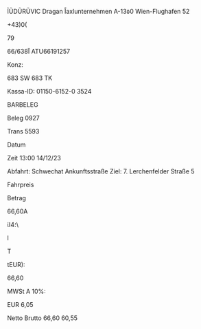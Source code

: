 ĨŨDŨRŨVIC Dragan
اًaxlunternehmen
Α-13٥0 Wien-Flughafen
52

+43)0(

79

6آ6/638
ATU66191257

Konz:

683 SW 683 TK

Kassa-ID: 01150-6152-0
3524

BARBELEG

Beleg
0927

Trans
5593

Datum

Zeit
13:00 14/12/23

Abfahrt:
Schwechat Ankunftsstraße
Ziel:
7. Lerchenfelder Straße 5

Fahrpreis

Betrag

66,60Α

ίΙ؛4\\

l

T

tEUR):

66,60

MWSt
A 10%:

EUR
6,05

Netto Brutto
66,60
60,55

